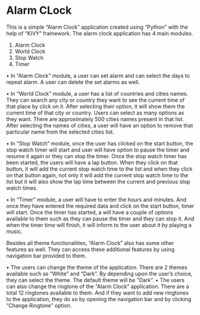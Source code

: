 # Alarm CLock
This is a simple “Alarm Clock” application created using “Python” with the help of “KIVY” framework. The alarm clock application has 4 main modules.
1.	Alarm Clock 
2.	World Clock 
3.	Stop Watch
4.	Timer

•	In “Alarm Clock” module, a user can set alarm and can select the days to repeat alarm. A user can delete the set alarms as well.

•	In “World Clock” module, a user has a list of countries and cities names. They can search any city or country they want to see the current time of that place by click on it. After selecting their option, it will show them the current time of that city or country. Users can select as many options as they want. There are approximately 500 cities names present in that list. After selecting the names of cities, a user will have an option to remove that particular name from the selected cities list.

•	In “Stop Watch” module, once the user has clicked on the start button, the stop watch timer will start and user will have option to pause the timer and resume it again or they can stop the timer. Once the stop watch timer has been started, the users will have a lap button. When they click on that button, it will add the current stop watch time to the list and when they click on that button again, not only it will add the current stop watch time to the list but it will also show the lap time between the current and previous stop watch times.

•	In “Timer” module, a user will have to enter the hours and minutes. And once they have entered the required data and click on the start button, timer will start. Once the timer has started, a will have a couple of options available to them such as they can pause the timer and they can stop it. And when the timer time will finish, it will inform to the user about it by playing a music.

Besides all theme functionalities, “Alarm Clock” also has some other features as well. They can access these additional features by using navigation bar provided to them.

•	The users can change the theme of the application. There are 2 themes available such as “White” and “Dark”. By depending upon the user’s choice, they can select the theme. The default theme will be “Dark”.
•	The users can also change the ringtone of the “Alarm Clock” application. There are a total 12 ringtones available to them. And if they want to add new ringtones to the application, they do so by opening the navigation bar and by clicking “Change Ringtone” option.
